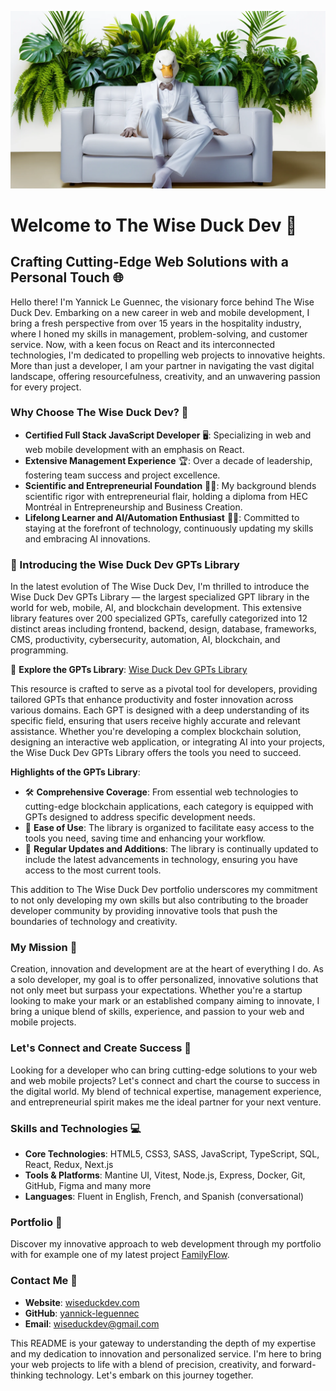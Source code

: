 ![AI and Photoshop-crafted image of The Wise Duck Dev in a white suit, embracing innovation and style, seating in a modern couch amidst tropical plants, bridging the Skills and Experience sections with a blend of professionalism and creativity.](public/images/index/innovative-developer-wise-duck-dev-white-suit-couch-tropical-plants-mobile.webp)

# Welcome to The Wise Duck Dev 🦆

## Crafting Cutting-Edge Web Solutions with a Personal Touch 🌐

Hello there! I'm Yannick Le Guennec, the visionary force behind The Wise Duck Dev. Embarking on a new career in web and mobile development, I bring a fresh perspective from over 15 years in the hospitality industry, where I honed my skills in management, problem-solving, and customer service. Now, with a keen focus on React and its interconnected technologies, I'm dedicated to propelling web projects to innovative heights. More than just a developer, I am your partner in navigating the vast digital landscape, offering resourcefulness, creativity, and an unwavering passion for every project.

### Why Choose The Wise Duck Dev? 🤔

- **Certified Full Stack JavaScript Developer** 🖥️: Specializing in web and web mobile development with an emphasis on React.
- **Extensive Management Experience** 🏆: Over a decade of leadership, fostering team success and project excellence.
- **Scientific and Entrepreneurial Foundation** 🔬🚀: My background blends scientific rigor with entrepreneurial flair, holding a diploma from HEC Montréal in Entrepreneurship and Business Creation.
- **Lifelong Learner and AI/Automation Enthusiast** 🌱🤖: Committed to staying at the forefront of technology, continuously updating my skills and embracing AI innovations.

### 🌟 Introducing the Wise Duck Dev GPTs Library

In the latest evolution of The Wise Duck Dev, I'm thrilled to introduce the Wise Duck Dev GPTs Library — the largest specialized GPT library in the world for web, mobile, AI, and blockchain development. This extensive library features over 200 specialized GPTs, carefully categorized into 12 distinct areas including frontend, backend, design, database, frameworks, CMS, productivity, cybersecurity, automation, AI, blockchain, and programming.

🔗 **Explore the GPTs Library**: [Wise Duck Dev GPTs Library](https://wiseduckdev.com/gpts)

This resource is crafted to serve as a pivotal tool for developers, providing tailored GPTs that enhance productivity and foster innovation across various domains. Each GPT is designed with a deep understanding of its specific field, ensuring that users receive highly accurate and relevant assistance. Whether you're developing a complex blockchain solution, designing an interactive web application, or integrating AI into your projects, the Wise Duck Dev GPTs Library offers the tools you need to succeed.

**Highlights of the GPTs Library**:

- 🛠️ **Comprehensive Coverage**: From essential web technologies to cutting-edge blockchain applications, each category is equipped with GPTs designed to address specific development needs.
- 🚀 **Ease of Use**: The library is organized to facilitate easy access to the tools you need, saving time and enhancing your workflow.
- 🔄 **Regular Updates and Additions**: The library is continually updated to include the latest advancements in technology, ensuring you have access to the most current tools.

This addition to The Wise Duck Dev portfolio underscores my commitment to not only developing my own skills but also contributing to the broader developer community by providing innovative tools that push the boundaries of technology and creativity.

### My Mission 🎯

Creation, innovation and development are at the heart of everything I do. As a solo developer, my goal is to offer personalized, innovative solutions that not only meet but surpass your expectations. Whether you're a startup looking to make your mark or an established company aiming to innovate, I bring a unique blend of skills, experience, and passion to your web and mobile projects.

### Let's Connect and Create Success 🤝

Looking for a developer who can bring cutting-edge solutions to your web and web mobile projects? Let's connect and chart the course to success in the digital world. My blend of technical expertise, management experience, and entrepreneurial spirit makes me the ideal partner for your next venture.

### Skills and Technologies 💻

- **Core Technologies**: HTML5, CSS3, SASS, JavaScript, TypeScript, SQL, React, Redux, Next.js
- **Tools & Platforms**: Mantine UI, Vitest, Node.js, Express, Docker, Git, GitHub, Figma and many more
- **Languages**: Fluent in English, French, and Spanish (conversational)

### Portfolio 📁

Discover my innovative approach to web development through my portfolio with for example one of my latest project [FamilyFlow](https://familyflow.up.railway.app/).

### Contact Me 📧

- **Website**: [wiseduckdev.com](https://wiseduckdev.com)
- **GitHub**: [yannick-leguennec](https://github.com/yannick-leguennec)
- **Email**: [wiseduckdev@gmail.com](mailto:wiseduckdev@gmail.com)

This README is your gateway to understanding the depth of my expertise and my dedication to innovation and personalized service. I'm here to bring your web projects to life with a blend of precision, creativity, and forward-thinking technology. Let's embark on this journey together.
